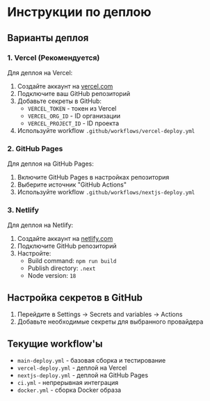 # Инструкции по деплою

## Варианты деплоя

### 1. Vercel (Рекомендуется)
Для деплоя на Vercel:

1. Создайте аккаунт на [vercel.com](https://vercel.com)
2. Подключите ваш GitHub репозиторий
3. Добавьте секреты в GitHub:
   - `VERCEL_TOKEN` - токен из Vercel
   - `VERCEL_ORG_ID` - ID организации
   - `VERCEL_PROJECT_ID` - ID проекта
4. Используйте workflow `.github/workflows/vercel-deploy.yml`

### 2. GitHub Pages
Для деплоя на GitHub Pages:

1. Включите GitHub Pages в настройках репозитория
2. Выберите источник "GitHub Actions"
3. Используйте workflow `.github/workflows/nextjs-deploy.yml`

### 3. Netlify
Для деплоя на Netlify:

1. Создайте аккаунт на [netlify.com](https://netlify.com)
2. Подключите GitHub репозиторий
3. Настройте:
   - Build command: `npm run build`
   - Publish directory: `.next`
   - Node version: `18`

## Настройка секретов в GitHub

1. Перейдите в Settings → Secrets and variables → Actions
2. Добавьте необходимые секреты для выбранного провайдера

## Текущие workflow'ы

- `main-deploy.yml` - базовая сборка и тестирование
- `vercel-deploy.yml` - деплой на Vercel
- `nextjs-deploy.yml` - деплой на GitHub Pages
- `ci.yml` - непрерывная интеграция
- `docker.yml` - сборка Docker образа
